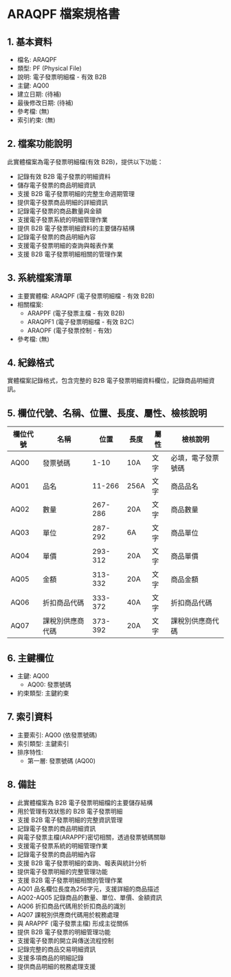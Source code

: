 # ARAQPF 檔案規格書

## 1. 基本資料
- 檔名: ARAQPF
- 類型: PF (Physical File)
- 說明: 電子發票明細檔 - 有效 B2B
- 主鍵: AQ00
- 建立日期: (待補)
- 最後修改日期: (待補)
- 參考檔: (無)
- 索引約束: (無)

## 2. 檔案功能說明
此實體檔案為電子發票明細檔(有效 B2B)，提供以下功能：
- 記錄有效 B2B 電子發票的明細資料
- 儲存電子發票的商品明細資訊
- 支援 B2B 電子發票明細的完整生命週期管理
- 提供電子發票商品明細的詳細資訊
- 記錄電子發票的商品數量與金額
- 支援電子發票系統的明細管理作業
- 提供 B2B 電子發票明細資料的主要儲存結構
- 記錄電子發票的商品明細內容
- 支援電子發票明細的查詢與報表作業
- 支援 B2B 電子發票明細相關的管理作業

## 3. 系統檔案清單
- 主要實體檔: ARAQPF (電子發票明細檔 - 有效 B2B)
- 相關檔案: 
  - ARAPPF (電子發票主檔 - 有效 B2B)
  - ARAQPF1 (電子發票明細檔 - 有效 B2C)
  - ARAOPF (電子發票控制 - 有效)
- 參考檔: (無)

## 4. 紀錄格式
實體檔案記錄格式，包含完整的 B2B 電子發票明細資料欄位，記錄商品明細資訊。

## 5. 欄位代號、名稱、位置、長度、屬性、檢核說明
| 欄位代號 | 名稱 | 位置 | 長度 | 屬性 | 檢核說明 |
|----------|------|------|------|------|----------|
| AQ00 | 發票號碼 | 1-10 | 10A | 文字 | 必填，電子發票號碼 |
| AQ01 | 品名 | 11-266 | 256A | 文字 | 商品品名 |
| AQ02 | 數量 | 267-286 | 20A | 文字 | 商品數量 |
| AQ03 | 單位 | 287-292 | 6A | 文字 | 商品單位 |
| AQ04 | 單價 | 293-312 | 20A | 文字 | 商品單價 |
| AQ05 | 金額 | 313-332 | 20A | 文字 | 商品金額 |
| AQ06 | 折扣商品代碼 | 333-372 | 40A | 文字 | 折扣商品代碼 |
| AQ07 | 課稅別供應商代碼 | 373-392 | 20A | 文字 | 課稅別供應商代碼 |

## 6. 主鍵欄位
- 主鍵: AQ00
  - AQ00: 發票號碼
- 約束類型: 主鍵約束

## 7. 索引資料
- 主要索引: AQ00 (依發票號碼)
- 索引類型: 主鍵索引
- 排序特性: 
  - 第一層: 發票號碼 (AQ00)

## 8. 備註
- 此實體檔案為 B2B 電子發票明細檔的主要儲存結構
- 用於管理有效狀態的 B2B 電子發票明細
- 支援 B2B 電子發票明細的完整資訊管理
- 記錄電子發票的商品明細資訊
- 與電子發票主檔(ARAPPF)密切相關，透過發票號碼關聯
- 支援電子發票系統的明細管理作業
- 記錄電子發票的商品明細內容
- 支援 B2B 電子發票明細的查詢、報表與統計分析
- 提供電子發票明細的完整管理功能
- 支援 B2B 電子發票明細相關的管理作業
- AQ01 品名欄位長度為256字元，支援詳細的商品描述
- AQ02-AQ05 記錄商品的數量、單位、單價、金額資訊
- AQ06 折扣商品代碼用於折扣商品的識別
- AQ07 課稅別供應商代碼用於稅務處理
- 與 ARAPPF (電子發票主檔) 形成主從關係
- 提供 B2B 電子發票的明細管理功能
- 支援電子發票的開立與傳送流程控制
- 記錄完整的商品交易明細資訊
- 支援多項商品的明細記錄
- 提供商品明細的稅務處理支援 